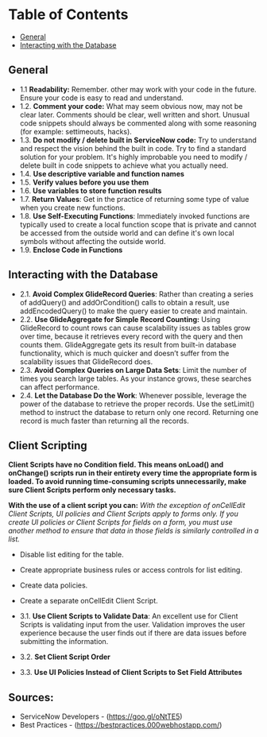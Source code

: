 # Table of Contents

- [General](#general)
- [Interacting with the Database](#interacting-with-the-database)

## General

* 1.1 **Readability:** Remember. other may work with your code in the future. Ensure your code is easy to read and understand. 
* 1.2. **Comment your code:** What may seem obvious now, may not be clear later. Comments should be clear, well written and short. Unusual code snippets should always be commented along with some reasoning (for example: settimeouts, hacks).
* 1.3. **Do not modify / delete built in ServiceNow code:** Try to understand and respect the vision behind the built in code. Try to find a standard solution for your problem. It's highly improbable you need to modify / delete built in code snippets to achieve what you actually need.
* 1.4. **Use descriptive variable and function names**
* 1.5. **Verify values before you use them**
* 1.6. **Use variables to store function results**
* 1.7. **Return Values**: Get in the practice of returning some type of value when you create new functions.
* 1.8. **Use Self-Executing Functions**: Immediately invoked functions are typically used to create a local function scope that is private and cannot be accessed from the outside world and can define it's own local symbols without affecting the outside world.
* 1.9. **Enclose Code in Functions**

## Interacting with the Database

* 2.1. **Avoid Complex GlideRecord Queries**: Rather than creating a series of addQuery() and addOrCondition() calls to obtain a result, use addEncodedQuery() to make the query easier to create and maintain.
* 2.2. **Use GlideAggregate for Simple Record Counting:** Using GlideRecord to count rows can cause scalability issues as tables grow over time, because it retrieves every record with the query and then counts them. GlideAggregate gets its result from built-in database functionality, which is much quicker and doesn’t suffer from the scalability issues that GlideRecord does.
* 2.3. **Avoid Complex Queries on Large Data Sets**: Limit the number of times you search large tables. As your instance grows, these searches can affect performance.
* 2.4. **Let the Database Do the Work**: Whenever possible, leverage the power of the database to retrieve the proper records. Use the setLimit() method to instruct the database to return only one record. Returning one record is much faster than returning all the records.

## Client Scripting

**Client Scripts have no Condition field. This means onLoad() and onChange() scripts run in their entirety every time the appropriate form is loaded. To avoid running time-consuming scripts unnecessarily, make sure Client Scripts perform only necessary tasks.**

**With the use of a client script you can:**
*With the exception of onCellEdit Client Scripts, UI policies and Client Scripts apply to forms only. If you create UI policies or Client Scripts for fields on a form, you must use another method to ensure that data in those fields is similarly controlled in a list.*

* Disable list editing for the table.
* Create appropriate business rules or access controls for list editing.
* Create data policies.
* Create a separate onCellEdit Client Script.

* 3.1. **Use Client Scripts to Validate Data**: An excellent use for Client Scripts is validating input from the user. Validation improves the user experience because the user finds out if there are data issues before submitting the information. 
* 3.2. **Set Client Script Order**
* 3.3. **Use UI Policies Instead of Client Scripts to Set Field Attributes**

## Sources: 
* ServiceNow Developers -  (https://goo.gl/oNtTE5)
* Best Practices - (https://bestpractices.000webhostapp.com/)






